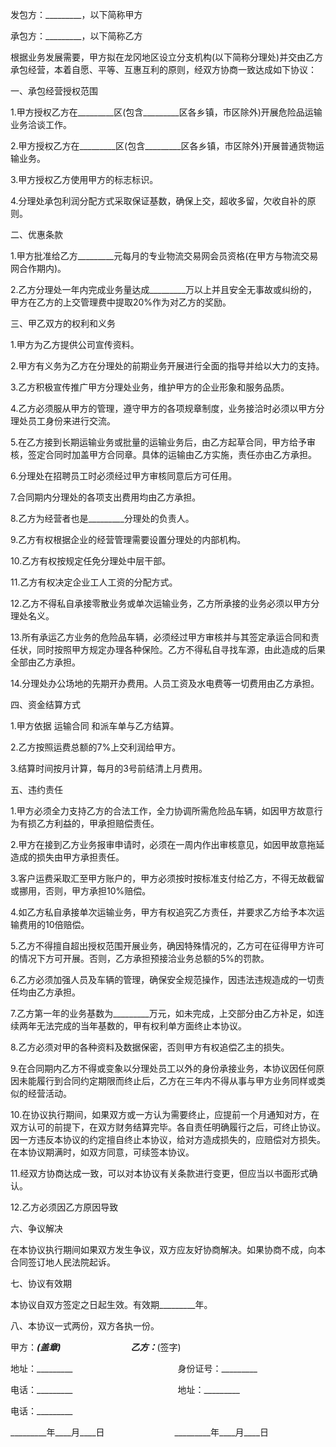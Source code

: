 
 


发包方：_________，以下简称甲方


承包方：_________，以下简称乙方


根据业务发展需要，甲方拟在龙冈地区设立分支机构(以下简称分理处)并交由乙方承包经营，本着自愿、平等、互惠互利的原则，经双方协商一致达成如下协议：


一、承包经营授权范围


1.甲方授权乙方在_________区(包含_________区各乡镇，市区除外)开展危险品运输业务洽谈工作。


2.甲方授权乙方在_________区(包含_________区各乡镇，市区除外)开展普通货物运输业务。


3.甲方授权乙方使用甲方的标志标识。


4.分理处承包利润分配方式采取保证基数，确保上交，超收多留，欠收自补的原则。


二、优惠条款


1.甲方批准给乙方_________元每月的专业物流交易网会员资格(在甲方与物流交易网合作期内)。


2.乙方分理处一年内完成业务量达成_________万以上并且安全无事故或纠纷的，甲方在乙方的上交管理费中提取20%作为对乙方的奖励。


三、甲乙双方的权利和义务


1.甲方为乙方提供公司宣传资料。


2.甲方有义务为乙方在分理处的前期业务开展进行全面的指导并给以大力的支持。


3.乙方积极宣传推广甲方分理处业务，维护甲方的企业形象和服务品质。


4.乙方必须服从甲方的管理，遵守甲方的各项规章制度，业务接洽时必须以甲方分理处员工身份来进行交流。


5.在乙方接到长期运输业务或批量的运输业务后，由乙方起草合同，甲方给予审核，签定合同时加盖甲方合同章。具体的运输由乙方实施，责任亦由乙方承担。


6.分理处在招聘员工时必须经过甲方审核同意后方可任用。


7.合同期内分理处的各项支出费用均由乙方承担。


8.乙方为经营者也是_________分理处的负责人。


9.乙方有权根据企业的经营管理需要设置分理处的内部机构。


10.乙方有权按规定任免分理处中层干部。


11.乙方有权决定企业工人工资的分配方式。


12.乙方不得私自承接零散业务或单次运输业务，乙方所承接的业务必须以甲方分理处名义。


13.所有承运乙方业务的危险品车辆，必须经过甲方审核并与其签定承运合同和责任状，同时按照甲方规定办理各种保险。乙方不得私自寻找车源，由此造成的后果全部由乙方承担。


14.分理处办公场地的先期开办费用。人员工资及水电费等一切费用由乙方承担。


四、资金结算方式


1.甲方依据
运输合同
和派车单与乙方结算。


2.乙方按照运费总额的7%上交利润给甲方。


3.结算时间按月计算，每月的3号前结清上月费用。


五、违约责任


1.甲方必须全力支持乙方的合法工作，全力协调所需危险品车辆，如因甲方故意行为有损乙方利益的，甲承担赔偿责任。


2.甲方在接到乙方业务报审申请时，必须在一周内作出审核意见，如因甲故意拖延造成的损失由甲方承担责任。


3.客户运费采取汇至甲方账户的，甲方必须按时按标准支付给乙方，不得无故截留或挪用，否则，甲方承担10%赔偿。


4.如乙方私自承接单次运输业务，甲方有权追究乙方责任，并要求乙方给予本次运输费用的10倍赔偿。


5.乙方不得擅自超出授权范围开展业务，确因特殊情况的，乙方可在征得甲方许可的情况下方可开展。否则，乙方承担预接洽业务总额的5%的罚款。


6.乙方必须加强人员及车辆的管理，确保安全规范操作，因违法违规造成的一切责任均由乙方承担。


7.乙方第一年的业务基数为_________万元，如未完成，上交部分由乙方补足，如连续两年无法完成的当年基数的，甲有权利单方面终止本协议。


8.乙方必须对甲的各种资料及数据保密，否则甲方有权追偿乙主的损失。


9.在合同期内乙方不得或变象以分理处员工以外的身份承接业务，本协议因任何原因未能履行到合同约定期限而终止后，乙方在三年内不得从事与甲方业务同样或类似的经营活动。


10.在协议执行期间，如果双方或一方认为需要终止，应提前一个月通知对方，在双方认可的前提下，在双方财务结算完毕。各自责任明确履行之后，可终止协议。因一方违反本协议的约定擅自终止本协议，给对方造成损失的，应赔偿对方损失。在本协议期满时，如双方同意，可续签本协议。


11.经双方协商达成一致，可以对本协议有关条款进行变更，但应当以书面形式确认。


12.乙方必须因乙方原因导致


六、争议解决


在本协议执行期间如果双方发生争议，双方应友好协商解决。如果协商不成，向本合同签订地人民法院起诉。


七、协议有效期


本协议自双方签定之日起生效。有效期_________年。


八、本协议一式两份，双方各执一份。


甲方：_________(盖章)　　　　　　　　乙方：_________(签字)


地址：_________　　　　　　　　　　　　身份证号：_________


电话：_________　　　　　　　　　　　　地址：_________


电话：_________


_________年____月____日　　　　　　　　_________年____月____日
 


 

 
 
 
 
 
  


  
 

  


  


  
 
 
 
 

